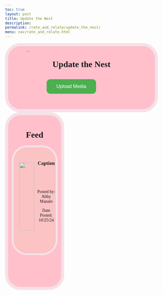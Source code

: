 ```yaml
---
toc: true
layout: post
title: Update the Nest
description:
permalink: /rate_and_relate/update_the_nest/
menu: nav/rate_and_relate.html
---
```

<style>
.feedContainer {
    transform: translateY(-90px);
}
.postFeed {
    border: 6px solid black;
    background-color: #FBC3C3;
    border-color: #F5E1E7;
    border-radius: 50px;
    height: 350px;
    margin-bottom: 12px;
    margin-left: 12px;
    margin-right: 12px;
}
.textContainer {
    transform: translateY(20px)
}
.textInfo {
    transform: translateY(30px)
}
.imageContainer {
    height: auto;
    display: inline;
    float: left;
    width: 55%;
    transform: translateX(5px) translateY(50px);
    text-align: center;
}
.imageContainer > img {
    width: 80%;
    display: inline-block;
}
.feed {
    border: 10px solid black;
    border-radius: 50px;
    border-color: #F5E1E7;
    background-color: pink;
    text-align: center;
    padding: 100px 0 3px 0;
    height: auto;
    font-family: 'Playfair Display', serif;
    float: left;
}
.header {
        border: 10px solid black;
        border-radius: 50px;
        border-color: #F5E1E7;
        background-color: pink;
        text-align: center;
        padding: 5px 0 3px 0;
        height: 200px;
        font-family: 'Playfair Display', serif;
    }
.headerImage > img {
    height: auto;
    display: inline;
    width: 15%;
    float: left;
    transform: translateX(30px) translateY(-80px);
}
.styled-button {
            background-color: #4CAF50;
            border: none;
            color: white;
            padding: 15px 32px;
            text-align: center;
            text-decoration: none;
            display: inline-block;
            font-size: 16px;
            margin: 4px 2px;
            cursor: pointer;
            border-radius: 12px;
            transition: background-color 0.3s, transform 0.2s;
            transform: translateX(-70px) translateY(10px);
}
 .upload_box {
    position: fixed;            
    top: 50%;                   
    left: 50%;                
    transform: translate(-50%, -50%);
    background-color: #FBC3C3;
    padding: 30px;
    border: 1px solid #ccc;
    border-radius: 50px;
    height: auto;
    display: none;
    text-align: center;
}
.upload_box #textInput {
    width: 100%; 
    padding: 8px;
    font-size: 14px;
    border: 1px solid #ccc; 
    border-radius: 4px; 
    margin-bottom: 10px; 
}
.upload_box .post-button {
   transform: translateX(240px)
}
.exit-button {
   transform: translateX(200px) translateY(-535px);
}
.upload_media {
    position: fixed;             /* Use fixed positioning */
    top: 50%;                   /* Center vertically */
    left: 50%;                  /* Center horizontally */
    transform: translate(-50%, -50%); /* Adjust back by half of div’s size */
    background-color:  #FBC3C3;
    padding: 20px;
    border: 1px solid #ccc;
    visibility: hidden;         /* Hidden initially */
    text-align: center;
}
</style>

<div style="text-align: center;" class="header">
    <h1> Update the Nest </h1>
    <div class="headerImage">
        <img src="{{site.baseurl}}/images/rate_and_relate/update_the_nest/update_the_nest.png" style="display: block; margin: 0 auto;" alt="Logo">
    </div>
    <div class="headerText">
        <button class="styled-button" onclick="closeDiv()">Upload Media</button>
    </div>
</div>

<div class="feed">
    <div class="feedContainer" id="feedContainer">
    <h1> Feed </h1>
        <div class="postFeed">
            <div class="imageContainer">
                <img src="{{site.baseurl}}/images/rate_and_relate/update_the_nest/temp_photo.jpg">
            </div>
            <div class="textContainer">
                <h3>Caption</h3><br>
                <div class="textInfo">
                    <p>Posted by: Abby Manalo</p><p>Date Posted: 10/25/24</p>
                </div>
            </div>
        </div>
</div>

<div class="upload_box" id="upload_box">
    <img class="toggle-button" onclick="toggleDiv()" src="{{site.baseurl}}/images/upload_imagebutton.png" width=500> <br>
    <text class="content-div"></text>
    <label for="textInput">Enter caption:</label>
    <input type="text" id="textInput" placeholder="Type something...">
    <button class="post-button" id="post-button">post</button>
    <button class="exit-button" onclick="closeDiv();">x</button>
</div>

<div class="upload_media" id="mediaUploader">
    <select id="cameraSelect"><option style="text-align:center">---- Choose Camera ----</option></select>
    <video id="video" width="400" height="300" style="display:none" autoplay></video>
    <canvas id="canvas" width="400" height="300" style="display:none;"></canvas><br>
    <button id="capture" onclick="captureImage()" style="display:none">Capture Image</button><br>
    <img id="photo" alt="Captured Image" width="400" height="300" style="display:none">
        <button id="retakePhoto" style="display:none" onclick="retakePhoto()">Retake Photo</button>
        <button id="confirmPhoto" style="display:none" onclick="toggleDiv()">Use Photo</button>
</div>

<script>
    // Iniital decleration of variables
    const myDiv = document.getElementById("mediaUploader");
    const mySecondDiv = document.getElementById("upload_box");
    const video = document.getElementById('video');
    const canvas = document.getElementById('canvas');
    const photo = document.getElementById('photo');
    const captureButton = document.getElementById('capture');
    const cameraSelect = document.getElementById('cameraSelect');
    const retakeButton = document.getElementById('retakePhoto');
    const confirmButton = document.getElementById('confirmPhoto');
    let currentStream = null;
    let freshPage = true;
    function getCameraStream(deviceId) {
        // Checks if currentStream exists
        if (currentStream) {
            // Stop the previous stream if there's any
            currentStream.getTracks().forEach(track => track.stop());
        }
        // Creates local variable constraints which sets video taking device
        const constraints = {
            // Checks if deviceId exists, if it does set 'exact' to deviceId, then use default
            video: { deviceId: deviceId ? { exact: deviceId } : undefined }
        };
        // Access the camera stream based on selected deviceId
        navigator.mediaDevices.getUserMedia(constraints)
            // 'stream' is equal to the object output by 'getUserMedia'
            .then(function (stream) {
                currentStream = stream;
                // Sets the video elements source to the stream
                video.srcObject = stream;
            })
            // If it fails to receive an object this returns an error
            .catch(function (err) {
                // err is a variable returned by getUserMedia when it fails
                console.log("Error accessing the camera: " + err);
            });
    };
    function toggleDiv() {
        // Checks if myDiv is visible
        const myDivVisibility = window.getComputedStyle(myDiv).visibility
        if (myDivVisibility == "hidden") {
            // Makes myDiv visible and removes the ability to scroll the page
            myDiv.style.visibility = "visible";
            document.body.style.overflow = "hidden";
            if (!freshPage) {
                retakePhoto();
            }
        } else {
            myDiv.style.visibility = "hidden";
            document.body.style.overflow = "visible";
            currentStream.getTracks().forEach(track => track.stop());
    }};
    function captureImage() {
        // Hides the photo taking elements
        freshPage = false;
        video.style.display = "none";
        captureButton.style.display = "none";
        cameraSelect.style.display = "none";
        photo.style.display = "block";
        retakeButton.style.display = "inline-block";
        confirmButton.style.display = "inline-block";
        // Sets image parameter to be 2d
        const context = canvas.getContext('2d');
        // Creates the image, with a width and height equal to the canvas
        context.drawImage(video, 0, 0, canvas.width, canvas.height);
        // Sets the image element to the canvas image.
        const imageData = canvas.toDataURL('image/png');
        photo.setAttribute('src', imageData);
        currentStream.getTracks().forEach(track => track.stop());
    };
    function retakePhoto() {
        video.style.display = "block";
        captureButton.style.display = "inline-block";
        cameraSelect.style.display = "inline-block";
        photo.style.display = "none";
        retakeButton.style.display = "none";
        confirmButton.style.display = "none";
        getCameraStream(cameraSelect.value);
    }
    // Creates a list of options for possible video input devices
    navigator.mediaDevices.enumerateDevices().then(function (devices) {
        devices.forEach(function (device) {
            // Checks if the device is a video input device
            if (device.kind === 'videoinput') {
                // Creates a dropdown list of options
                const option = document.createElement('option');
                // Sets initial value of dropdown to the currently selected deviceId
                option.value = device.deviceId;
                // Sets initial label of dropdown to currently selected device name or 'Camera (number)'
                option.text = device.label || `Camera ${cameraSelect.length + 1}`;
                // Adds the adds the option element to page to the select element with id = "cameraSelect"
                cameraSelect.appendChild(option);
            }
        });
    });
    // When the selected camera changes, update the video stream
    cameraSelect.onchange = function() {
        // Reruns the getCameraStream function with new value
        getCameraStream(cameraSelect.value);
    };
    // Automatically start with the first available camera
    cameraSelect.addEventListener('change', function() {
        getCameraStream(cameraSelect.value);
        video.style.display = "block";
        captureButton.style.display = "inline-block"
    });
    //function for close out post div
    function closeDiv() {
        // Checks if myDiv is visible
        const mySecondDivVisibility = window.getComputedStyle(mySecondDiv).display;
        if (mySecondDivVisibility == "none") {
            // Makes myDiv visible and removes the ability to scroll the page
            mySecondDiv.style.display = "block";
            document.body.style.overflow = "hidden";
        } else {
            mySecondDiv.style.display = "none";
            document.body.style.overflow = "visible";
    }};
</script>

<script type="module">
import { createImagePost } from '{{site.baseurl}}/assets/js/createRateAndRelateFeedList.js';
import { pythonURI, fetchOptions } from '{{site.baseurl}}/assets/js/api/config.js';

const postApiUrl = `${pythonURI}/api/nestPost`;

async function generatePosts() {
    try {
        // Define the fetch requests
        const postApiRequest = fetch(postApiUrl, fetchOptions);
        // Run all fetch requests concurrently
        const [postApiResponse] = await Promise.all([
            postApiRequest
        ]);
        // Check for errors in the responses
        if (!postApiResponse.ok) {
            throw new Error('Failed to fetch post API links: ' + postApiResponse.statusText);
        }        
        // Parse the JSON data
        const postData = await postApiResponse.json();

        // Iterate over the postData and create HTML elements for each item
        const feedList = document.getElementById("feedContainer")
        // Create an array of promises
        const postPromises = [];

        postData.forEach(postItem => {
            // Use imported function
            postPromises.push(createImagePost(postItem).then(postElement => {
                feedList.appendChild(postElement);
            }));
        });
        await Promise.all(postPromises);
    } catch (error) {
        console.error('Error fetching data:', error);
    }
}

// Create post in database
const postButton = document.getElementById("post-button");

postButton.addEventListener("click", async () => { // ChatGPT created this arrow function
    // Creates a image source based off the most recent image
    const canvas = document.getElementById('canvas');
    const imageData = canvas.toDataURL('image/png');
    const imageDataClean = imageData.replace(/^data:image\/png;base64,/, '');
    console.log(imageDataClean);
    // Sets the text and the name of the file for the text equal to the text
    const text = document.getElementById("textInput").value;
    console.log(text)
    const file_name = text + ".png";
    console.log(file_name)
    // Send image information to the server to be stored
    try {
        const postApiRequest = await fetch(`${pythonURI}/api/id/nestImg`, {
            ...fetchOptions,
            method: 'post',
            body: JSON.stringify(
                {"file_name": text, "nestImg": imageDataClean}
            )
        });
        if (!postApiRequest.ok) {
            throw new Error('Failed to fetch image API source: ' + postApiRequest.statusText);
        }
    } catch (error) {
    console.error("Error occurred:", error);
    }

    // Send post information to the table to be stored
    try {
        const postApiRequest = await fetch(`${pythonURI}/api/nestPost`, {
            ...fetchOptions,
            method: 'post',
            body: JSON.stringify(
                {"title": text, "content": "This is not gonna be shown", "group_id": "group_id", "image_url": file_name}
            )
        });
    } catch (error) {
        console.error("Error occurred:", error);
    }
});

// async function sendPosts() {
//     // Creates a image source based off the most recent image
//     const canvas = document.getElementById('canvas');
//     const imageData = canvas.toDataURL('image/png');
//     const imageDataClean = imageData.replace(/^data:image\/png;base64,/, '');
//     // Sets the text and the name of the file for the text equal to the text
//     const text = document.getElementById("textInput").value;
//     const file_name = text;
//     // Send image information to the server to be stored
//     try {
//         const postApiRequest = await fetch(`${postApiUrl}/api/id/nestImg`, {
//             ...fetchOptions,
//             method: 'post',
//             headers: {
//                 'Content-Type': 'application/json'
//             },
//             body: JSON.stringify(
//                 {"file_name": file_name, "nestImg": imageData}
//             )
//         })
//         if (!postApiRequest.ok) {
//             throw new Error('Failed to fetch image API source: ' + postApiRequest.statusText);
//         }
//     }
//     catch {
//         console.log("you fucked up")
//     }
//     // Send post information to the table to be stored
//     try {
//         const postApiRequest = await fetch(`${postApiUrl}/api/nestPost`, {
//             ...fetchOptions,
//             method: 'post',
//             headers: {
//                 'Content-Type': 'application/json'
//             },
//             body: JSON.stringify(
//                 {"title": text, "content": "This is not gonna be shown", "imageurl": file_name + ".png"}
//             )
//         })
//     } catch {
//         console.log("you fucked up with sending the posts")
//     }
// }

generatePosts()
</script>